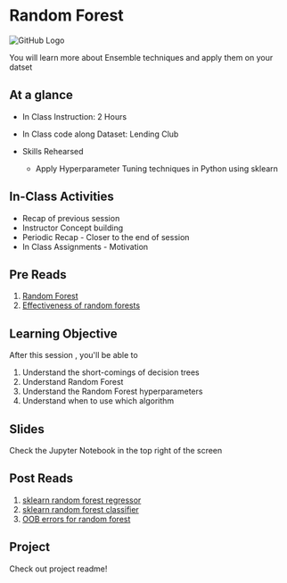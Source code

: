 # Random Forest
![GitHub Logo](https://s3.ap-south-1.amazonaws.com/greyatom-social/GreyAtom-logo.png)

You will learn more about Ensemble techniques and apply them on your datset

## At a glance
* In Class Instruction: 2 Hours
* In Class code along Dataset: Lending Club
  
 
* Skills Rehearsed
  * Apply Hyperparameter Tuning techniques in Python using sklearn

## In-Class Activities
* Recap of previous session
* Instructor Concept building
* Periodic Recap - Closer to the end of session
* In Class Assignments - Motivation

## Pre Reads
1. [Random Forest](https://en.wikipedia.org/wiki/Random_forest)
2. [Effectiveness of random forests](https://medium.com/rants-on-machine-learning/the-unreasonable-effectiveness-of-random-forests-f33c3ce28883)

## Learning Objective

After this session , you'll be able to
1. Understand the short-comings of decision trees
2. Understand Random Forest
3. Understand the Random Forest hyperparameters
4. Understand when to use which algorithm


## Slides
Check the Jupyter Notebook in the top right of the screen


## Post Reads
1. [sklearn random forest regressor](http://scikit-learn.org/stable/modules/generated/sklearn.ensemble.RandomForestRegressor.html)
2. [sklearn random forest classifier](http://scikit-learn.org/stable/modules/generated/sklearn.ensemble.RandomForestClassifier.html)
3. [OOB errors for random forest](http://scikit-learn.org/stable/auto_examples/ensemble/plot_ensemble_oob.html#sphx-glr-auto-examples-ensemble-plot-ensemble-oob-py)

## Project 
 Check out project readme!

